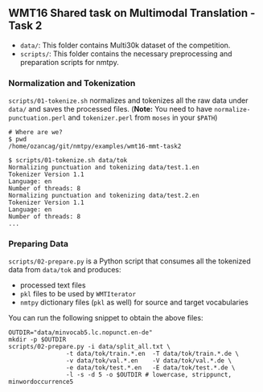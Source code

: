 WMT16 Shared task on Multimodal Translation - Task 2
---

 - `data/`: This folder contains Multi30k dataset of the competition.
 - `scripts/`: This folder contains the necessary preprocessing and preparation scripts for nmtpy.

### Normalization and Tokenization

`scripts/01-tokenize.sh` normalizes and tokenizes all the raw data under `data/` and saves the processed files.
(**Note:** You need to have `normalize-punctuation.perl` and `tokenizer.perl` from `moses` in your `$PATH`)
```
# Where are we?
$ pwd
/home/ozancag/git/nmtpy/examples/wmt16-mmt-task2

$ scripts/01-tokenize.sh data/tok
Normalizing punctuation and tokenizing data/test.1.en
Tokenizer Version 1.1
Language: en
Number of threads: 8
Normalizing punctuation and tokenizing data/test.2.en
Tokenizer Version 1.1
Language: en
Number of threads: 8
...
```

### Preparing Data

`scripts/02-prepare.py` is a Python script that consumes all the tokenized data from `data/tok` and produces:
  - processed text files
  - `pkl` files to be used by `WMTIterator`
  - `nmtpy` dictionary files (`pkl` as well) for source and target vocabularies
  
You can run the following snippet to obtain the above files:
```
OUTDIR="data/minvocab5.lc.nopunct.en-de"
mkdir -p $OUTDIR
scripts/02-prepare.py -i data/split_all.txt \
                -t data/tok/train.*.en  -T data/tok/train.*.de \
                -v data/tok/val.*.en    -V data/tok/val.*.de \
                -e data/tok/test.*.en   -E data/tok/test.*.de \
                -l -s -d 5 -o $OUTDIR # lowercase, strippunct, minwordoccurrence5
```
